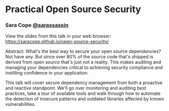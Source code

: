 # Practical Open Source Security
### Sara Cope  [@sarassassin](https://twitter.com/sarassassin)
View the slides from this talk in your web browser: https://saracope.github.io/open-source-security/

Abstract: What's the best way to secure your open source dependencies? Not have any. But since over 80% of the source code that's shipped is derived from open source that's just not a reality. This makes auditing and managing your dependencies critical to achieving security compliance and instilling confidence in your application.

This talk will cover secure dependency management from both a proactive and reactive standpoint. We'll go over monitoring and auditing best practices, take a tour of available tools and walk through how to automate the detection of insecure patterns and outdated libraries affected by known vulnerabilities.
